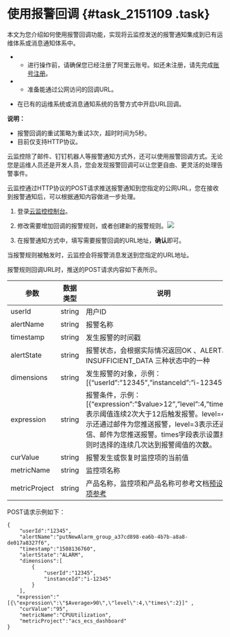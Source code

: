 # 使用报警回调 {#task_2151109 .task}

本文为您介绍如何使用报警回调功能，实现将云监控发送的报警通知集成到已有运维体系或消息通知体系中。

-   -   进行操作前，请确保您已经注册了阿里云账号。如还未注册，请先完成[账号注册](https://account.alibabacloud.com/register/intl_register.htm)。

-   -   准备能通过公网访问的回调URL。
-   在已有的运维系统或消息通知系统的告警方式中开启URL回调。

**说明：** 

-   报警回调的重试策略为重试3次，超时时间为5秒。
-   目前仅支持HTTP协议。

云监控除了邮件、钉钉机器人等报警通知方式外，还可以使用报警回调方式。无论您是运维人员还是开发人员，您会发现报警回调可以让您更自由、更灵活的处理告警事件。

云监控通过HTTP协议的POST请求推送报警通知到您指定的公网URL，您在接收到报警通知后，可以根据通知内容做进一步处理。

1.  登录[云监控控制台](https://cms-intl.console.aliyun.com)。
2.  修改需要增加回调的报警规则，或者创建新的报警规则。![](http://static-aliyun-doc.oss-cn-hangzhou.aliyuncs.com/assets/img/6225/156819152835880_zh-CN.png)


3.  在报警通知方式中，填写需要报警回调的URL地址，**确认**即可。

当报警规则被触发时，云监控会将报警消息发送到您指定的URL地址。

报警规则回调URL时，推送的POST请求内容如下表所示。

|参数|数据类型|说明|
|--|----|--|
|userId|string|用户ID|
|alertName|string|报警名称|
|timestamp|string|发生报警的时间戳|
|alertState|string|报警状态，会根据实际情况返回OK 、ALERT、 INSUFFICIENT\_DATA 三种状态中的一种|
|dimensions|string|发生报警的对象，示例：\[\{“userId”:”12345”,”instanceId”:”i-12345”\}\]|
|expression|string|报警条件，示例：\[\{“expression”:”$value\>12”,”level”:4,”times”:2\}\]表示阈值连续2次大于12后触发报警。level=4时表示还通过邮件为您推送报警，level=3表示还通过短信、邮件为您推送报警。times字段表示设置报警规则时选择的连续几次达到报警阈值的次数。|
|curValue|string|报警发生或恢复时监控项的当前值|
|metricName|string|监控项名称|
|metricProject|string|产品名称，监控项和产品名称可参考文档[预设监控项参考](../../../../intl.zh-CN/API参考/预设监控项参考.md#)|

POST请求示例如下：

``` {#codeblock_lli_ma5_uz2}
{
    "userId":"12345",
    "alertName":"putNewAlarm_group_a37cd898-ea6b-4b7b-a8a8-de017a8327f6",
    "timestamp":"1508136760",
    "alertState":"ALARM",
    "dimensions":[
        {
            "userId":"12345",
            "instanceId":"i-12345"
        }
    ],
   "expression":"[{\"expression\":\"$Average>90\",\"level\":4,\"times\":2}]" ,
    "curValue":"95",
    "metricName":"CPUUtilization",
    "metricProject":"acs_ecs_dashboard"
}
```

